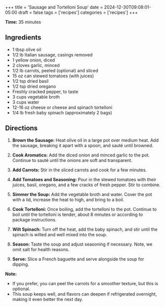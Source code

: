 +++
title = 'Sausage and Tortelloni Soup'
date = 2024-12-30T09:08:01-05:00
draft = false
tags = ['recipes']
categories = ['recipes']
+++

**Time:** 35 minutes

## Ingredients

- 1 tbsp olive oil
- 1/2 lb Italian sausage, casings removed
- 1 yellow onion, diced
- 2 cloves garlic, minced
- 1/2 lb carrots, peeled (optional) and sliced
- 15 oz can stewed tomatoes (with juices)
- 1/2 tsp dried basil
- 1/2 tsp dried oregano
- Freshly cracked pepper, to taste
- 3 cups vegetable broth
- 3 cups water
- 12-16 oz cheese or cheese and spinach tortelloni
- 1/4 lb fresh baby spinach (approximately 2 bags)

## Directions

1. **Brown the Sausage:** Heat olive oil in a large pot over medium heat. Add the sausage, breaking it apart with a spoon, and sauté until browned.

2. **Cook Aromatics:** Add the diced onion and minced garlic to the pot. Continue to sauté until the onions are soft and transparent.

3. **Add Carrots:** Stir in the sliced carrots and cook for a few minutes.

4. **Add Tomatoes and Seasoning:** Pour in the stewed tomatoes with their juices, basil, oregano, and a few cracks of fresh pepper. Stir to combine.

5. **Simmer the Soup:** Add the vegetable broth and water. Cover the pot with a lid, increase the heat to high, and bring to a boil.

6. **Cook Tortelloni:** Once boiling, add the tortelloni to the pot. Continue to boil until the tortelloni is tender, about 8 minutes or according to package instructions.

7. **Wilt Spinach:** Turn off the heat, add the baby spinach, and stir until the spinach is wilted and well mixed into the soup.

8. **Season:** Taste the soup and adjust seasoning if necessary. Note, we omit salt for health reasons.

9. **Serve:** Slice a French baguette and serve alongside the soup for dipping.

**Note:** 
- If you prefer, you can peel the carrots for a smoother texture, but this is optional.
- This soup keeps well, and flavors can deepen if refrigerated overnight, making it even better the next day.
